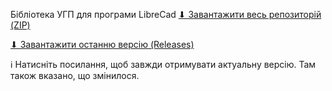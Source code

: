 Бібліотека УГП для програми LibreCad
[⬇ Завантажити весь репозиторій (ZIP)](https://github.com/aaxpost/LibreLibreCad/archive/refs/heads/main.zip)

[⬇ Завантажити останню версію (Releases)](https://github.com/aaxpost/LibreLibreCad/releases/latest)

ℹ Натисніть посилання, щоб завжди отримувати актуальну версію. Там також вказано, що змінилося.
